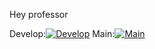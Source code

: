 Hey professor

Develop:[![Develop](https://github.com/kavinsky-spy/hey-professor/actions/workflows/laravel.yml/badge.svg?branch=develop)](https://github.com/kavinsky-spy/hey-professor/actions/workflows/laravel.yml)
Main:[![Main](https://github.com/kavinsky-spy/hey-professor/actions/workflows/laravel.yml/badge.svg?branch=main)](https://github.com/kavinsky-spy/hey-professor/actions/workflows/laravel.yml)
